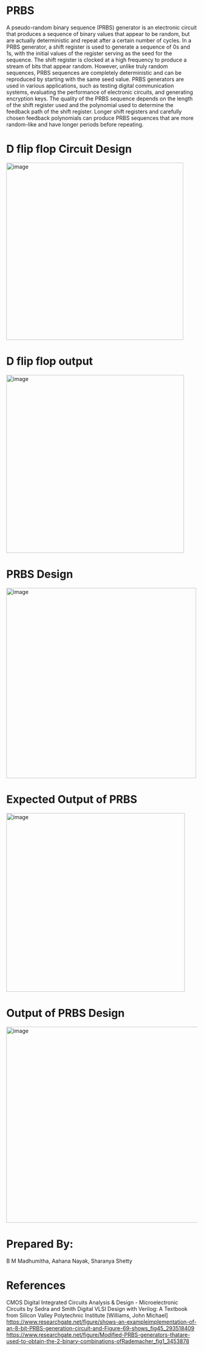 # PRBS
A pseudo-random binary sequence (PRBS) generator is an electronic circuit that produces a sequence of binary values that appear to be random, but are actually deterministic
and repeat after a certain number of cycles.
In a PRBS generator, a shift register is used to generate a sequence of 0s and 1s, with the initial values of the register serving as the seed for the sequence. The shift register is clocked at a high frequency to produce a stream of bits that appear random.
However, unlike truly random sequences, PRBS sequences are completely deterministic and can be reproduced by starting with the same seed value. PRBS generators are used
in various applications, such as testing digital communication systems, evaluating the performance of electronic circuits, and generating encryption keys. The quality of the PRBS sequence depends on the length of the shift register used and the polynomial used to determine the feedback path of the shift register. Longer shift registers and carefully chosen feedback polynomials can produce PRBS sequences that are more random-like and have longer periods before repeating.

# D flip flop Circuit Design
<img width="466" alt="image" src="https://github.com/BMMADHUMITHA/PRBS/assets/134037700/3ee6f341-324f-4d05-8d22-e13015c052a4">

# D flip flop output
<img width="468" alt="image" src="https://github.com/BMMADHUMITHA/PRBS/assets/134037700/564b96e7-9f65-4eb1-bc3e-ad24f8c35677">

# PRBS Design
<img width="500" alt="image" src="https://github.com/BMMADHUMITHA/PRBS/assets/134037700/08e295f1-368b-4d39-b968-93baa3f3cad2">

# Expected Output of PRBS 
<img width="470" alt="image" src="https://github.com/BMMADHUMITHA/PRBS/assets/134037700/91a9da6f-35c4-4104-8270-e52841845194">

# Output of PRBS Design
<img width="515" alt="image" src="https://github.com/BMMADHUMITHA/PRBS/assets/134037700/b627900f-d8a3-4d0b-876c-0bb7cf6839da">

# Prepared By: 
B M Madhumitha, Aahana Nayak, Sharanya Shetty

# References
CMOS Digital Integrated Circuits Analysis & Design - Microelectronic Circuits by Sedra and Smith
Digital VLSI Design with Verilog: A Textbook from Silicon Valley Polytechnic Institute [Williams, John Michael]
https://www.researchgate.net/figure/shows-an-exampleimplementation-of-an-8-bit-PRBS-generation-circuit-and-Figure-69-shows_fig45_293518409
https://www.researchgate.net/figure/Modified-PRBS-generators-thatare-used-to-obtain-the-2-binary-combinations-ofRademacher_fig1_3453878






